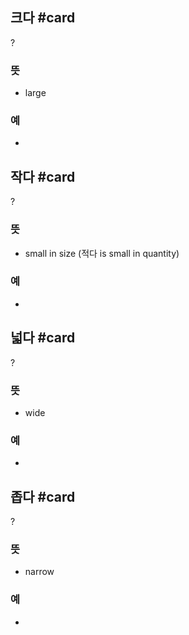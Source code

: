 ## 크다 #card
?
### 뜻
- large
### 예
-

## 작다 #card
?
### 뜻
- small in size (적다 is small in quantity)
### 예
-

## 넓다 #card
?
### 뜻
- wide
### 예
-

## 좁다 #card
?
### 뜻
- narrow
### 예
-
